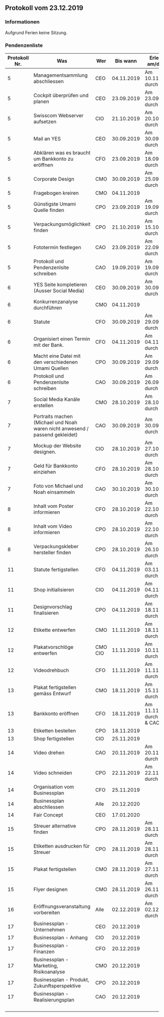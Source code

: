## Protokoll vom 23.12.2019  

### Informationen

Aufgrund Ferien keine Sitzung.

### Pendenzenliste

| Protokoll Nr. | Was                                                          | Wer     | Bis wann   | Erledigt am/durch             |
| ------------- | ------------------------------------------------------------ | ------- | ---------- | ----------------------------- |
| 5             | Managementsammlung abschliessen                              | CEO     | 04.11.2019 | Am 10.11.2019 durch CEO       |
| 5             | Cockpit überprüfen und planen                                | CEO     | 23.09.2019 | Am 23.09.2019 durch CEO       |
| 5             | Swisscom Webserver aufsetzen                                 | CIO     | 21.10.2019 | Am 20.10.2019 durch CIO       |
| 5             | Mail an YES                                                  | CEO     | 30.09.2019 | Am 30.09.2019 durch CEO       |
| 5             | Abklären was es braucht um Bankkonto zu eröffnen             | CFO     | 23.09.2019 | Am 18.09.2019 durch CFO       |
| 5             | Corporate Design                                             | CMO     | 30.09.2019 | Am 25.09.2019  durch CMO      |
| 5             | Fragebogen kreiren                                           | CMO     | 04.11.2019 |                               |
| 5             | Günstigste Umami Quelle finden                               | CPO     | 23.09.2019 | Am 19.09.2019 durch CPO       |
| 5             | Verpackungsmöglichkeit finden                                | CPO     | 21.10.2019 | Am 15.10.2019 durch CPO       |
| 5             | Fototermin festlegen                                         | CAO     | 23.09.2019 | Am 22.09.2019 durch CAO       |
| 5             | Protokoll und Pendenzenlsite schreiben                       | CAO     | 19.09.2019 | Am 19.09.2019 durch CAO       |
| 6             | YES Seite kompletieren (Ausser Social Media)                 | CEO     | 30.09.2019 | Am 30.09.2019 durch CEO       |
| 6             | Konkurrenzanalyse durchführen                                | CMO     | 04.11.2019 |                               |
| 6             | Statute                                                      | CFO     | 30.09.2019 | Am 29.09.2019 durch CFO       |
| 6             | Organisiert einen Termin mit der Bank.                       | CFO     | 04.11.2019 | Am 04.11.2019 durch CFO       |
| 6             | Macht eine Datei mit den verschiedenen Umami Quellen         | CPO     | 30.09.2019 | Am 29.09.2019 durch CPO       |
| 6             | Protokoll und Pendenzenlsite schreiben                       | CAO     | 30.09.2019 | Am 26.09.2019 durch CFO       |
| 7             | Social Media Kanäle erstellen                                | CMO     | 28.10.2019 | Am 28.10.2019 durch CMO       |
| 7             | Portraits machen (Michael und Noah waren nicht anwesend / passend gekleidet) | CAO     | 30.09.2019 | Am 30.09.2019 durch CAO       |
| 7             | Mockup der Website designen.                                 | CIO     | 28.10.2019 | Am 27.10.2019 durch CIO       |
| 7             | Geld für Bankkonto einziehen                                 | CFO     | 28.10.2019 | Am 28.10.2019 durch CFO       |
| 7             | Foto von Michael und Noah einsammeln                         | CAO     | 30.10.2019 | Am 30.10.2019 durch CFO       |
| 8             | Inhalt vom Poster informieren                                | CFO     | 28.10.2019 | Am 22.10.2019 durch CFO       |
| 8             | Inhalt vom Video informieren                                 | CPO     | 28.10.2019 | Am 22.10.2019 durch CPO       |
| 8             | Verpackungskleber hersteller finden                          | CPO     | 28.10.2019 | Am 26.10.2019 durch CPO       |
| 11            | Statute fertigstellen                                        | CFO     | 04.11.2019 | Am 03.11.2019 durch CFO.      |
| 11            | Shop initialisieren                                          | CIO     | 04.11.2019 | Am 04.11.2019 durch CIO       |
| 11            | Designvorschlag finalisieren                                 | CPO     | 04.11.2019 | Am 18.11.2019 durch CPO       |
| 12            | Etikette entwerfen                                           | CMO     | 11.11.2019 | Am 18.11.2019 durch CMO       |
| 12            | Plakatvorschlöge entwerfen                                   | CMO CIO | 11.11.2019 | Am 10.11.2019 durch CMO       |
| 12            | Videodrehbuch                                                | CFO     | 11.11.2019 | Am 11.11.2019 durch CFO       |
| 13            | Plakat fertigstellen gemäss Entwurf                          | CMO     | 18.11.2019 | Am 15.11.2019 durch CMO       |
| 13            | Bankkonto eröffnen                                           | CFO     | 18.11.2019 | Am 11.11.2019 durch CFO & CAO |
| 13            | Etiketten bestellen                                          | CPO     | 18.11.2019 |                               |
| 13            | Shop fertigstellen                                           | CIO     | 25.11.2019 |                               |
| 14            | Video drehen                                                 | CAO     | 20.11.2019 | Am 20.11.2019 durch CAO       |
| 14            | Video schneiden                                              | CPO     | 22.11.2019 | Am 22.11.2019 durch CPO       |
| 14            | Organisation vom Businessplan                                | CFO     | 25.11.2019 |                               |
| 14            | Businessplan abschliessen                                    | Alle    | 20.12.2020 |                               |
| 14            | Fair Concept                                                 | CEO     | 17.01.2020 |                               |
| 15            | Streuer alternative finden                                   | CPO     | 28.11.2019 | Am 28.11.2019 durch CPO       |
| 15            | Etiketten ausdrucken für Streuer                             | CPO     | 28.11.2019 | Am 28.11.2019 durch CPO       |
| 15            | Plakat fertigstellen                                         | CMO     | 28.11.2019 | Am 27.11.2019 durch CMO       |
| 15            | Flyer designen                                               | CMO     | 28.11.2019 | Am 26.11.2019 durch CMO       |
| 16            | Eröffnungsveranstaltung vorbereiten                          | Alle    | 02.12.2019 | Am 02.12.2019 durch Alle      |
| 17            | Businessplan - Unternehmen                                   | CEO     | 20.12.2019 |                               |
| 17            | Businessplan - Anhang                                        | CIO     | 20.12.2019 |                               |
| 17            | Businessplan - Finanzen                                      | CFO     | 20.12.2019 |                               |
| 17            | Businessplan - Marketing, Risikoanalyse                      | CMO     | 20.12.2019 |                               |
| 17            | Businessplan - Produkt, Zukunftsperspektive                  | CPO     | 20.12.2019 |                               |
| 17            | Businessplan - Realisierungsplan                             | CAO     | 20.12.2019 |                               |
|               |                                                              |         |            |                               |
|               |                                                              |         |            |                               |
|               |                                                              |         |            |                               |
|               |                                                              |         |            |                               |